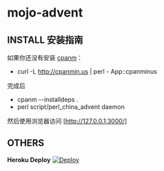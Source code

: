 mojo-advent
===========

## INSTALL 安装指南

如果你还没有安装 [cpanm](https://metacpan.org/pod/cpanm)：

 * curl -L http://cpanmin.us | perl - App::cpanminus

完成后

 * cpanm --installdeps .
 * perl script/perl_china_advent daemon

然后使用浏览器访问 [http://127.0.0.1:3000/]

## OTHERS

**Heroku Deploy** [![Deploy](https://www.herokucdn.com/deploy/button.png)](https://heroku.com/deploy)